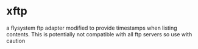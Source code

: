 # xftp
a flysystem ftp adapter modified to provide timestamps when listing contents. This is potentially not compatible with all ftp servers so use with caution 
